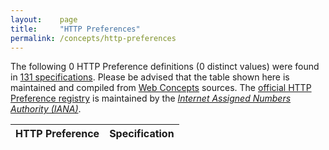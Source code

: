 ```yaml
---
layout:    page
title:     "HTTP Preferences"
permalink: /concepts/http-preferences
---
```




The following 0 HTTP Preference definitions (0 distinct values) were found in [131 specifications](/specs). Please be advised that the table shown here is maintained and compiled from [Web Concepts](/) sources. The [official HTTP Preference registry](http://www.iana.org/assignments/http-parameters/http-parameters.xhtml#preferences) is maintained by the [*Internet Assigned Numbers Authority (IANA)*](http://www.iana.org/).

HTTP Preference | Specification
-------: | :-------
